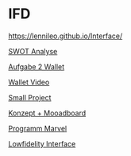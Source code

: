 # IFD
https://lennileo.github.io/Interface/

<a href="https://www.youtube.com/watch?v=tI4HUvLsJCk&ab_channel=TheMightyLenni">SWOT Analyse</a>

<a href="https://github.com/LenniLeo/Interface/blob/main/Interface%20Aufgabe%202%20Wallet%20(2).pdf">Aufgabe 2 Wallet</a>

 <a href="https://github.com/LenniLeo/Interface/blob/main/Overview%20Wallet%202.mp4">Wallet Video</a>
 
<a href="https://www.youtube.com/watch?v=jGdi9kl1lNw&ab_channel=TheMightyLenni">Small Project</a>


<a href="https://github.com/LenniLeo/Interface/blob/main/Konzept%20%2B%20Moodboard%20Lennart%20B%C3%BCcher%20.pdf">Konzept + Mooadboard</a>

<a href="https://github.com/LenniLeo/Interface/blob/main/Marvel%20UX.pdf">Programm Marvel</a>

<a href="https://github.com/LenniLeo/Interface/blob/main/Lowfidelity%20Interface.pdf">Lowfidelity Interface</a>
